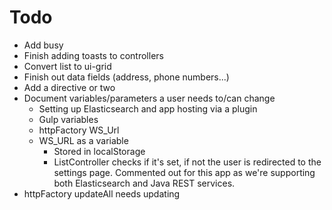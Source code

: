 # Todo

* Add busy
* Finish adding toasts to controllers
* Convert list to ui-grid
* Finish out data fields (address, phone numbers...)
* Add a directive or two
* Document variables/parameters a user needs to/can change
  * Setting up Elasticsearch and app hosting via a plugin
  * Gulp variables 
  * httpFactory WS_Url
  * WS_URL as a variable
    * Stored in localStorage
    * ListController checks if it's set, if not the user is redirected to the settings page. Commented out for this app as we're supporting both Elasticsearch and Java REST services.
* httpFactory updateAll needs updating

